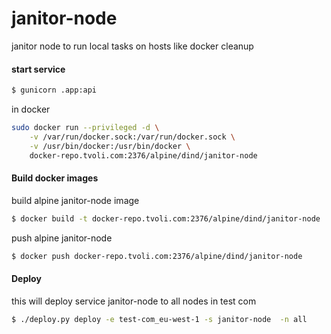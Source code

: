 # janitor-node

janitor node to run local tasks on hosts like docker cleanup


#### start service
```bash
$ gunicorn .app:api
```

in docker
```bash
sudo docker run --privileged -d \
    -v /var/run/docker.sock:/var/run/docker.sock \
    -v /usr/bin/docker:/usr/bin/docker \
    docker-repo.tvoli.com:2376/alpine/dind/janitor-node
```


#### Build docker images
build alpine janitor-node image
```bash
$ docker build -t docker-repo.tvoli.com:2376/alpine/dind/janitor-node .
```

push alpine janitor-node
```bash
$ docker push docker-repo.tvoli.com:2376/alpine/dind/janitor-node
```


#### Deploy
this will deploy service janitor-node to all nodes in test com
```bash
$ ./deploy.py deploy -e test-com_eu-west-1 -s janitor-node  -n all
```
